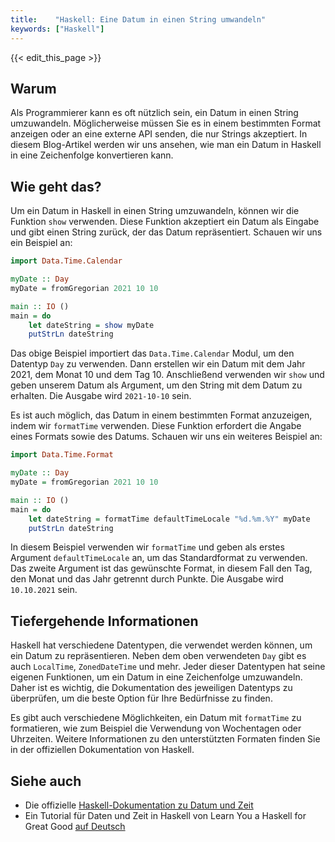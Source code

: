 ```yaml
---
title:    "Haskell: Eine Datum in einen String umwandeln"
keywords: ["Haskell"]
---
```


{{< edit_this_page >}}

## Warum

Als Programmierer kann es oft nützlich sein, ein Datum in einen String umzuwandeln. Möglicherweise müssen Sie es in einem bestimmten Format anzeigen oder an eine externe API senden, die nur Strings akzeptiert. In diesem Blog-Artikel werden wir uns ansehen, wie man ein Datum in Haskell in eine Zeichenfolge konvertieren kann.

## Wie geht das?

Um ein Datum in Haskell in einen String umzuwandeln, können wir die Funktion `show` verwenden. Diese Funktion akzeptiert ein Datum als Eingabe und gibt einen String zurück, der das Datum repräsentiert. Schauen wir uns ein Beispiel an:

```Haskell
import Data.Time.Calendar

myDate :: Day
myDate = fromGregorian 2021 10 10

main :: IO ()
main = do
    let dateString = show myDate
    putStrLn dateString
```

Das obige Beispiel importiert das `Data.Time.Calendar` Modul, um den Datentyp `Day` zu verwenden. Dann erstellen wir ein Datum mit dem Jahr 2021, dem Monat 10 und dem Tag 10. Anschließend verwenden wir `show` und geben unserem Datum als Argument, um den String mit dem Datum zu erhalten. Die Ausgabe wird `2021-10-10` sein.

Es ist auch möglich, das Datum in einem bestimmten Format anzuzeigen, indem wir `formatTime` verwenden. Diese Funktion erfordert die Angabe eines Formats sowie des Datums. Schauen wir uns ein weiteres Beispiel an:

```Haskell
import Data.Time.Format

myDate :: Day
myDate = fromGregorian 2021 10 10

main :: IO ()
main = do
    let dateString = formatTime defaultTimeLocale "%d.%m.%Y" myDate
    putStrLn dateString
```

In diesem Beispiel verwenden wir `formatTime` und geben als erstes Argument `defaultTimeLocale` an, um das Standardformat zu verwenden. Das zweite Argument ist das gewünschte Format, in diesem Fall den Tag, den Monat und das Jahr getrennt durch Punkte. Die Ausgabe wird `10.10.2021` sein.

## Tiefergehende Informationen

Haskell hat verschiedene Datentypen, die verwendet werden können, um ein Datum zu repräsentieren. Neben dem oben verwendeten `Day` gibt es auch `LocalTime`, `ZonedDateTime` und mehr. Jeder dieser Datentypen hat seine eigenen Funktionen, um ein Datum in eine Zeichenfolge umzuwandeln. Daher ist es wichtig, die Dokumentation des jeweiligen Datentyps zu überprüfen, um die beste Option für Ihre Bedürfnisse zu finden.

Es gibt auch verschiedene Möglichkeiten, ein Datum mit `formatTime` zu formatieren, wie zum Beispiel die Verwendung von Wochentagen oder Uhrzeiten. Weitere Informationen zu den unterstützten Formaten finden Sie in der offiziellen Dokumentation von Haskell.

## Siehe auch

- Die offizielle [Haskell-Dokumentation zu Datum und Zeit](https://hackage.haskell.org/package/time/docs/Data-Time-Calendar.html)
- Ein Tutorial für Daten und Zeit in Haskell von Learn You a Haskell for Great Good [auf Deutsch](https://learnyouahaskell.wordpress.com/2010/09/09/datentypen/)